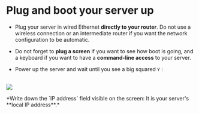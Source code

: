 # Plug and boot your server up

* Plug your server in wired Ethernet **directly to your router**. Do not use a wireless connection or  an intermediate router if you want the network configuration to be automatic.

* Do not forget to **plug a screen** if you want to see how boot is going, and a keyboard if you want to have a **command-line access** to your server.

* Power up the server and wait until you see a big squared `Y` :

<br>

<div class="text-center"><img src="https://yunohost.org/images/boot_screen.png">

<p>
*Write down the `IP address` field visible on the screen: It is your server's **local IP address**.*
</p>

</div>